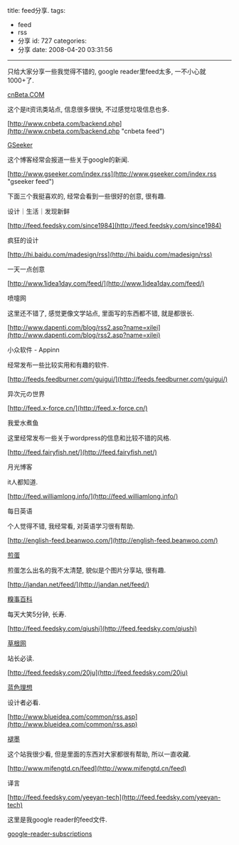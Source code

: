 title: feed分享.
tags:
  - feed
  - rss
  - 分享
id: 727
categories:
  - 分享
date: 2008-04-20 03:31:56
---

只给大家分享一些我觉得不错的, google reader里feed太多, 一不小心就1000+了.

[cnBeta.COM](http://www.cnbeta.com "cnbeta")

这个是it资讯类站点, 信息很多很快, 不过感觉垃圾信息也多.

[http://www.cnbeta.com/backend.php](http://www.cnbeta.com/backend.php "cnbeta feed")

[GSeeker](http://www.gseeker.com/ "gseeker")

这个博客经常会报道一些关于google的新闻.

[http://www.gseeker.com/index.rss](http://www.gseeker.com/index.rss "gseeker feed")

下面三个我挺喜欢的, 经常会看到一些很好的创意, 很有趣.

设计｜生活｜发现新鲜

[http://feed.feedsky.com/since1984](http://feed.feedsky.com/since1984)

疯狂的设计

[http://hi.baidu.com/madesign/rss](http://hi.baidu.com/madesign/rss)

一天一点创意

[http://www.1idea1day.com/feed/](http://www.1idea1day.com/feed/)

喷嚏网

这里还不错了, 感觉更像文学站点, 里面写的东西都不错, 就是都很长.

[http://www.dapenti.com/blog/rss2.asp?name=xilei](http://www.dapenti.com/blog/rss2.asp?name=xilei)

小众软件 - Appinn

经常发布一些比较实用和有趣的软件.

[http://feeds.feedburner.com/guigui/](http://feeds.feedburner.com/guigui/)

异次元の世界

[http://feed.x-force.cn/](http://feed.x-force.cn/)

我爱水煮鱼

这里经常发布一些关于wordpress的信息和比较不错的风格.

[http://feed.fairyfish.net/](http://feed.fairyfish.net/)

月光博客

it人都知道.

[http://feed.williamlong.info/](http://feed.williamlong.info/)

每日英语

个人觉得不错, 我经常看, 对英语学习很有帮助.

[http://english-feed.beanwoo.com/](http://english-feed.beanwoo.com/)

[煎蛋](http://jandan.net/)

煎蛋怎么出名的我不太清楚, 貌似是个图片分享站, 很有趣.

[http://jandan.net/feed/](http://jandan.net/feed/)

[糗事百科](http://qiushibaike.com)

每天大笑5分钟, 长寿.

[http://feed.feedsky.com/qiushi](http://feed.feedsky.com/qiushi)

[草根网](http://www.20ju.com/ "草根网")

站长必读.

[http://feed.feedsky.com/20ju](http://feed.feedsky.com/20ju)

[蓝色理想](http://www.blueidea.com/)

设计者必看.

[http://www.blueidea.com/common/rss.asp](http://www.blueidea.com/common/rss.asp)

[褪墨](http://www.mifengtd.cn/)

这个站我很少看, 但是里面的东西对大家都很有帮助, 所以一直收藏.

[http://www.mifengtd.cn/feed](http://www.mifengtd.cn/feed)

译言

[http://feed.feedsky.com/yeeyan-tech](http://feed.feedsky.com/yeeyan-tech)

这里是我google reader的feed文件.

[google-reader-subscriptions](//blog.foolbird.net/wp-content/uploads/2008/04/google-reader-subscriptions.zip)